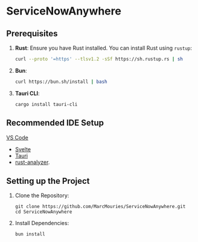 # ServiceNowAnywhere



## Prerequisites

1. **Rust**: Ensure you have Rust installed. You can install Rust using `rustup`:

   ```bash
   curl --proto '=https' --tlsv1.2 -sSf https://sh.rustup.rs | sh
   ```

2.  **Bun**:

    ```bash
    curl https://bun.sh/install | bash
    ```

3. **Tauri CLI**:

   ```shell
   cargo install tauri-cli
   ```

## Recommended IDE Setup

[VS Code](https://code.visualstudio.com/)
 + [Svelte](https://marketplace.visualstudio.com/items?itemName=svelte.svelte-vscode)
 + [Tauri](https://marketplace.visualstudio.com/items?itemName=tauri-apps.tauri-vscode)
 + [rust-analyzer](https://marketplace.visualstudio.com/items?itemName=rust-lang.rust-analyzer).

## Setting up the Project

1. Clone the Repository:
   ```shell
   git clone https://github.com/MarcMouries/ServiceNowAnywhere.git
   cd ServiceNowAnywhere
   ```

2. Install Dependencies:

   ```bash
   bun install
   ```




